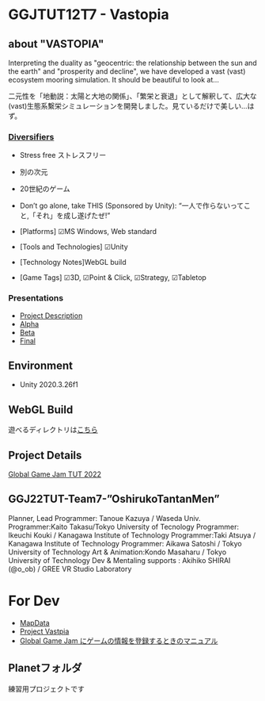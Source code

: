 # GGJTUT12T7 - Vastopia

## about "VASTOPIA"
Interpreting the duality as "geocentric: the relationship between the sun and the earth" and "prosperity and decline", we have developed a vast (vast) ecosystem mooring simulation. It should be beautiful to look at…

二元性を「地動説：太陽と大地の関係」、「繁栄と衰退」として解釈して、広大な(vast)生態系繫栄シミュレーションを開発しました。見ているだけで美しい…はず。

### [Diversifiers](https://globalgamejam.org/news/ggj-online-diversifiers)

- Stress free ストレスフリー
- 別の次元
- 20世紀のゲーム
- Don’t go alone, take THIS (Sponsored by Unity): “一人で作らないってこと,「それ」を成し遂げたぜ!”

- [Platforms] ☑MS Windows, Web standard
- [Tools and Technologies] ☑Unity
- [Technology Notes]WebGL build
- [Game Tags] ☑3D, ☑Point & Click, ☑Strategy, ☑Tabletop


### Presentations

- [Project Description](https://www.youtube.com/watch?v=fpGXYGFJ_mo)
- [Alpha](https://www.youtube.com/watch?v=8_CkpCbZ3LQ)
- [Beta](https://www.youtube.com/watch?v=M52YlgF_crg)
- [Final](https://www.youtube.com/watch?v=ZVkXXjRYz80)

## Environment 

- Unity 2020.3.26f1


## WebGL Build 
遊べるディレクトリは[こちら](https://akihiko.shirai.as/GGJ22Team7/)

## Project Details

[Global Game Jam TUT 2022](https://globalgamejam.org/2022/games/vastopia-6)

## GGJ22TUT-Team7-”OshirukoTantanMen”

Planner, Lead Programmer: Tanoue Kazuya / Waseda Univ.
Programmer:Kaito Takasu/Tokyo University of Tecnology
Programmer: Ikeuchi Kouki / Kanagawa Institute of Technology
Programmer:Taki Atsuya / Kanagawa Institute of Technology
Programmer: Aikawa Satoshi / Tokyo University of Technology
Art & Animation:Kondo Masaharu / Tokyo University of Technology
Dev & Mentaling supports : Akihiko SHIRAI (@o_ob) / GREE VR Studio Laboratory



# For Dev

- [MapData](https://docs.google.com/spreadsheets/d/1u_HJmjbOwwiVg2u0LW7otSB8tDfysSA-zjZA-YNsnaQ/edit#gid=0)
- [Project Vastpia](https://docs.google.com/presentation/d/1Be5fpssPjWcexG4n_pTZSlQu6SArvbweat1whTL4eIs/edit?usp=sharing)
- [Global Game Jam にゲームの情報を登録するときのマニュアル](https://docs.google.com/presentation/d/1KTgsxEz1fMivcu70i-4m9huw9XXD7lo-JhJtU4vis-0/edit?usp=sharing)

## Planetフォルダ
練習用プロジェクトです

